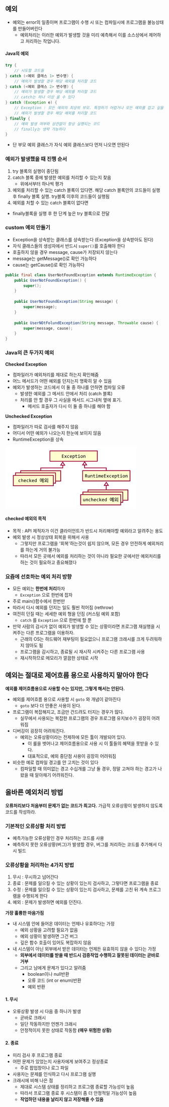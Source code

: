## 예외

- 예외는 error의 일종이며 프로그램이 수행 시 또는 컴파일시에 프로그램을 불능상태를 만들어버린다
  - 예외처리는 이러한 예외가 발생할 것을 미리 예측해서 이를 소스상에서 제어하고 처리하는 작업니다.



#### Java의 예외 

```Java
try {
    // 시도할 코드들
} catch (<예외 클래스 1> 변수명) {
    // 예외가 발생할 경우 해당 예외를 처리할 코드
} catch (<예외 클래스 2> 변수명) {
    // 예외가 발생할 경우 해당 예외를 처리할 코드
    // catch는 하나 이상 올 수 있다
} catch (Exception e) { 
    // Exception : 모든 예외의 최상위 부모. 특정하기 어렵거나 모든 예외를 잡고 싶을 때 사용
    // 예외가 발생할 경우 해당 예외를 처리할 코드
} finally {
    // 예외 발생 여부와 상관없이 항상 실행되는 코드
    // finally는 생략 가능하다
}
```

- 단 부모 예외 클래스가 자식 예외 클래스보다 먼저 나오면 안된다



### 예외가 발생했을 때 진행 순서

1. try 블록의 실행이 중단됨
2. catch 블록 중에 발생한 예외를 처리할 수 있는지 찾음
   - 위에서부터 하나씩 평가
3. 예외를 처리할 수 있는 catch 블록이 있다면. 해당 catch 블록안의 코드들이 실행 후 finally 블록 실행. try블록 이후의 코드들이 실행됨
4.  예외를 처할 수 있는 catch 블록이 없다면
   - finally블록을 실행 후 한 단계 높은 try 블록으로 전달



### custom 예외 만들기

- Exception을 상속받는 클래스를 상속받는다 (Exception을 상속받아도 된다)
- 자식 클래스들의 생성자에서 반드시 `super()`를 호출해야 한다
- 호출하지 않을 경우 message, cause가 저장되지 않는다
- message는 getMessage()로 확인 가능하다
- cause는 getCause()로 확인 가능하다

```java
public final class UserNotFoundException extends RuntimeException {
    public UserNotFoundException() {
        super();
    }
    
    public UserNotFoundException(String message) {
        super(message);
    }
    
    public UserNOtFolundException(String message, Throwable cause) {
        super(message, cause);
    }
}
```



### Java의 큰 두가지 예외

**Checked Exception**

- 컴파일러가 예외처리를 제대로 하는지 확인해줌
- 어느 메서드가 어떤 예외를 던지는지 명확히 알 수 있음
- 예외가 발생하는 코드에서 이 둘 중 하나를 안하면 컴파일 오류
  - 발생한 예외를 그 메서드 안에서 처리 (catch 블록)
  - 처리를 안 할 경우 그 사실을 메서드 시그내처 옆에 표기.
    - 메서드 호출자가 다시 이 둘 중 하나를 해야 함

**Unchecked Exception**

- 컴파일러가 따로 검사를 해주지 않음
- 어디서 어떤 예외가 나오는지 한눈에 보이지 않음
- RuntimeException을 상속



![예외](./images/10_1.png)



#### checked 예외의 목적

- 목적 : API 제적자가 이건 클라이언트가 반드시 처리해야할 예외라고 알려주는 용도
- 예외 발생 시 정상상태 회복을 위해서 사용
  - 그렇지만 프로그램을 '회복'하는것이 쉽지 않으며, 모든 경우 안전하게 예외처리를 하는게 거의 불가능
  - 따라서 모든 곳에서 예외를 처리하는 것이 아니라 필요한 곳에서만 예외처리를 하는 것이 필요하고 중요해졌다



### 요즘에 선호하는 예외 처리 방향

- 모든 예외는 **한번에 처리**하자
  - `Exception` 으로 한번에 잡자
- 주로 main()함수에서 한번만
- 따라서 다시 예외를 던지는 일도 훨씬 적어짐 (rethrow)
- 여전히 던질 때는 세세한 예외 형을 던짐 (커스텀 예외 포함)
  - `catch` 를 `Exception` 으로 한번에 할 뿐
- 만약 사람의 감시가 없이 예외가 발생할 수 있는 상황이라면 프로그램 재실행을 시켜주는 다른 프로그램을 이용하자.
  - 근래의 OS는 하드웨어 재부팅이 필요없으니 프로그램 크래시를 크게 두려워하지 않아도 됨
  - 프로그램을 감시하고, 종료될 시 재시작 시켜주는 다른 프로그램 사용
  - 재시작하므로 메모리가 깔끔한 상태로 시작



## 예외는 절대로 제어흐름 용으로 사용하지 말아야 한다

 **예외를 제어흐름용으로 사용할 수는 있지만, 그렇게 해서는 안된다.**

- 예외를 제어흐름 용으로 사용할 시 `goto` 와 개념이 같아진다
  - `goto` 보다 더 안좋은 사용이 된다.
- 프로그램이 복잡해지고, 조금만 건드려도 터지는 경우가 많다.
  - 실무에서 사용되는 복잡한 프로그램의 경우 프로그램 유지보수가 굉장히 어려워짐
- 디버깅이 굉장히 어려워진다.
  - 예외는 오류상황이라는 전제하에 모든 툴이 개발되어 있다.
    - 이 룰을 벗어나고 제어흐름용으로 사용 시 이 툴들의 혜택을 못받을 수 있다.
    - 대표적으로, 예외 중단점 사용이 굉장히 어려워짐
- 비슷한 예로 컴파일 경고를 안 고치는 것이 있다
  - 컴파일할 때 의미없는 경고 수십개를 그냥 둘 경우, 정말 고쳐야 하는 경고가 나왔을 때 알아채기 어려워진다.



## 올바른 예외처리 방법

**오류처리보다 처음부터 문제가 없는 코드가 최고다.** 가급적 오류상황이 발생하지 않도록 코드를 작성하라.

### 기본적인 오류상황 처리 방법

- 예측가능한 오류상황인 경우 처리하는 코드를 사용
- 예측하지 못한 오류상황(버그)가 발생할 경우, 버그를 처리하는 코드를 추가해서 다시 빌드

### 오류상황을 처리하는 4가지 방법

1. 무시 : 무시하고 넘어간다
2. 종료 : 문제를 일으킬 수 있는 상황이 있는지 검사하고, 그렇다면 프로그램을 종료
3. 수정 : 문제를 일으킬 수 있는 상황이 있는지 검사하고, 문제를 고친 뒤 계속 프로그램을 수행되게 한다
4. 예외 : 문제가 발생하면 예외를 던진다.



**가장 훌륭한 마음가짐**

- 내 시스템 안에 들어온 데이터는 언제나 유효하다는 가정
  - 예외 상황을 고려할 필요가 없음
  - 예외 상황이 발생하면 그건 버그
  - 깊은 함수 호출이 있어도 복잡하지 않음
- 내 시스템이 아닌 외부에서 받은 데이터는 언제든 유효하지 않을 수 있다는 가정
  - **외부에서 데이터를 받을 때 반드시 검증작업 수행하고 잘못된 데이터는 곧바로 거부**
  - 그리고 남에게 문제가 있다고 알려줌
    - boolean이나 null반환
    - 오류 코드 (int or enum)반환
    - 예외 반환



#### 1. 무시

- 오류상황 발생 시 다음 중 하나가 발생
  - 곧바로 크래시
  - 일단 작동하지만 언젠가 크래시
  - 안정적이지 못한 상태로 작동함 **(매우 위험한 상황)**

#### 2. 종료

- 미리 검사 후 프로그램 종료
- 어떤 문제가 있었는지 사용자에게 보여주고 정상종료
  - 주로 팝업창이나 로그 파일
- 사용자는 문제를 인식하고 다시 프로그램 실행
- 크래시에 비해 나은 점
  - 제대로 시스템 상태를 정리하고 프로그램 종료할 가능성이 높음
  - 따라서 프로그램 종료 후 시스템이 좀 더 안정적일 가능성이 높음
  - **작업하던 내용을 날리지 않고 저장해줄 수 있음**



